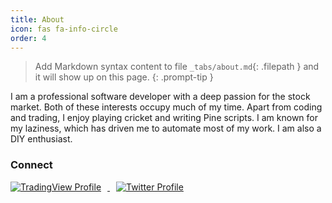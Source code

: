 ```yaml
---
title: About
icon: fas fa-info-circle
order: 4
---
```


> Add Markdown syntax content to file `_tabs/about.md`{: .filepath } and it will show up on this page.
{: .prompt-tip }


I am a professional software developer with a deep passion for the stock market. Both of these interests occupy much of my time. Apart from coding and trading, I enjoy playing cricket and writing Pine scripts. I am known for my laziness, which has driven me to automate most of my work. I am also a DIY enthusiast.


### Connect

<p align="left">
    <a href="https://in.tradingview.com/u/EquityCraze/">
        <img src="https://avatars.githubusercontent.com/u/7644688?s=64&v=4" alt="TradingView Profile" style="margin-right: 10px;">
    </a>
    <a href="https://x.com/EquityCraze">
        <img src="https://img.icons8.com/?size=64&id=phOKFKYpe00C&format=png&color=000000" alt="Twitter Profile" style="margin-left: 10px;">
    </a>
</p>
